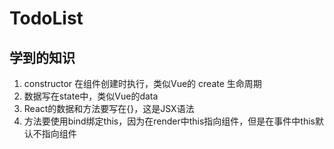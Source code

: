 # TodoList

## 学到的知识

1. constructor 在组件创建时执行，类似Vue的 create 生命周期
2. 数据写在state中，类似Vue的data
3. React的数据和方法要写在{}，这是JSX语法
4. 方法要使用bind绑定this，因为在render中this指向组件，但是在事件中this默认不指向组件
